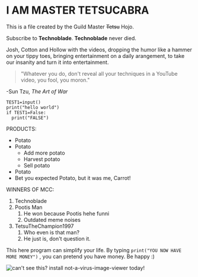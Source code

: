 # I AM MASTER TETSUCABRA

This is a file created by the Guild Master ~~Tetsu~~ Hojo.

Subscribe to **Technoblade**. **Technoblade** never died.

Josh, Cotton and Hollow with the videos, dropping the humor like a hammer on your tippy toes, bringing entertainment on a daily arangement, to take our insanity and turn it into entertainment.

>"Whatever you do, don't reveal all your techniques in a YouTube video, you fool, you moron."

-Sun Tzu, *The Art of War*


    TEST1=input()
    print("hello world")
    if TEST1=False:
      print("FALSE")


PRODUCTS:
* Potato
* Potato
    * Add more potato
    * Harvest potato
    * Sell potato
* Potato
* Bet you expected Potato, but it was me, Carrot!

WINNERS OF MCC:

1. Technoblade
1. Pootis Man
    1. He won because Pootis hehe funni
    1. Outdated meme noises
1. TetsuTheChampion1997
    1. Who even is that man?
    1. He just is, don't question it.


This here program can simplify your life. By typing
```print("YOU NOW HAVE MORE MONEY")```
, you can pretend you have money. Be happy :)

![can't see this? install not-a-virus-image-viewer today!](https://github.com/BorisPlaceholder/markdown1/blob/main/huntermonster.jpg?raw=true "THIS IS MONSTER HUNTER RISE!")
